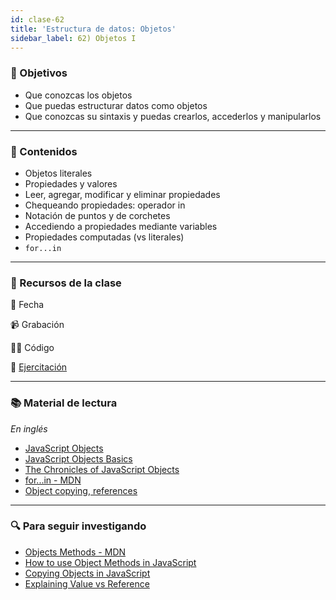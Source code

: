```yaml
---
id: clase-62
title: 'Estructura de datos: Objetos'
sidebar_label: 62) Objetos I
---
```


### 🏁 Objetivos

- Que conozcas los objetos
- Que puedas estructurar datos como objetos
- Que conozcas su sintaxis y puedas crearlos, accederlos y manipularlos

---

### 📝 Contenidos

- Objetos literales
- Propiedades y valores
- Leer, agregar, modificar y eliminar propiedades
- Chequeando propiedades: operador in
- Notación de puntos y de corchetes
- Accediendo a propiedades mediante variables
- Propiedades computadas (vs literales)
- `for...in`

---

### 🚀 Recursos de la clase

📆 Fecha

📹 Grabación

👩‍💻 Código

💪 [Ejercitación](https://github.com/Ada-IT/ejercicios-frontend/blob/master/modulo-5/ejercicios/objetos.md#segunda-parte---objetos-dinamicos)

---

### 📚 Material de lectura

_En inglés_

- [JavaScript Objects](https://javascript.info/object)
- [JavaScript Objects Basics](https://developer.mozilla.org/en-US/docs/Learn/JavaScript/Objects/Basics)
- [The Chronicles of JavaScript Objects](https://blog.bitsrc.io/the-chronicles-of-javascript-objects-2d6b9205cd66)
- [for...in - MDN](https://developer.mozilla.org/en-US/docs/Web/JavaScript/Reference/Statements/for...in)
- [Object copying, references](https://javascript.info/object-copy)

---

### 🔍 Para seguir investigando

- [Objects Methods - MDN](https://developer.mozilla.org/en-US/docs/Web/JavaScript/Reference/Global_Objects/Object#Static_methods)
- [How to use Object Methods in JavaScript](https://www.digitalocean.com/community/tutorials/how-to-use-object-methods-in-javascript)
- [Copying Objects in JavaScript](https://scotch.io/bar-talk/copying-objects-in-javascript)
- [Explaining Value vs Reference](https://codeburst.io/explaining-value-vs-reference-in-javascript-647a975e12a0)
